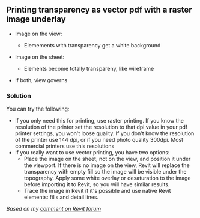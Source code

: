 ## Printing transparency as vector pdf with a raster image underlay

- Image on the view:
  
  - Elemements with transparency get a white background

- Image on the sheet:
  
  - Elements become totally transpareny, like wireframe

- If both, view governs

### Solution

You can try the following:  

- If you only need this for printing, use raster printing. If you know 
  the resolution of the printer set the resolution to that dpi value in 
  your pdf printer settings, you won't loose quality. If you don't know 
  the resolution of the printer use 144 dpi, or if you need photo quality 
  300dpi. Most commercial printers use this resolutions  
- If you really want to use vector printing, you have two options:  
  - Place the image on the sheet, not on the view, and position it under 
    the viewport. If there is no image on the view, Revit will replace the 
    transparency with empty fill so the image will be visible under the 
    topography. Apply some white overlay or desaturation to the image before
    importing it to Revit, so you will have similar results. 
  - Trace the image in Revit if it's possible and use native Revit elements: fills and 
    detail lines. 

*Based on my [comment on Revit forum](https://revitforum.org/showthread.php/42830-Topo-surface-transparent-override-not-printing-with-Vector-(Hidden-Line-mode)?p=228719&viewfull=1#post228719)*
